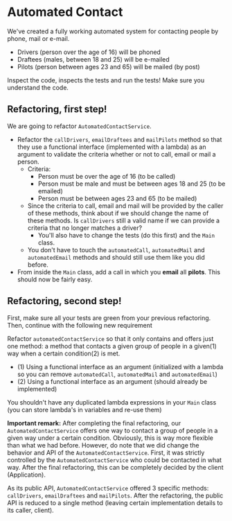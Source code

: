 # Automated Contact

We've created a fully working automated system for contacting people by phone, mail or e-mail.
- Drivers (person over the age of 16) will be phoned
- Draftees (males, between 18 and 25) will be e-mailed
- Pilots (person between ages 23 and 65) will be mailed (by post)

Inspect the code, inspects the tests and run the tests!
Make sure you understand the code.

## Refactoring, first step!

We are going to refactor `AutomatedContactService`.

- Refactor the `callDrivers`, `emailDraftees` and `mailPilots` method so that they use a functional interface (implemented with a lambda) 
as an argument to validate the criteria whether or not to call, email or mail a person.
  - Criteria:
    - Person must be over the age of 16 (to be called)
    - Person must be male and must be between ages 18 and 25 (to be emailed)
    - Person must be between ages 23 and 65 (to be mailed)
  - Since the criteria to call, email and mail will be provided by the caller of these methods, 
    think about if we should change the name of these methods. Is `callDrivers` still a valid name if we can provide a criteria that no longer matches a driver?
    - You'll also have to change the tests (do this first) and the `Main` class.
  - You don't have to touch the `automatedCall`, `automatedMail` and `automatedEmail` methods and should still use them like you did before.
- From inside the `Main` class, add a call in which you **email** all **pilots**. This should now be fairly easy.

## Refactoring, second step!

First, make sure all your tests are green from your previous refactoring.
Then, continue with the following new requirement

Refactor `automatedContactService` so that it only contains and offers just one method: a method that contacts a given group of people in a given(1) way when a certain condition(2) is met.
- (1) Using a functional interface as an argument (initialized with a lambda so you can remove `automatedCall`, `automatedMail` and `automatedEmail`)
- (2) Using a functional interface as an argument (should already be implemented)
    
You shouldn't have any duplicated lambda expressions in your `Main` class (you can store lambda's in variables and re-use them)

**Important remark:** After completing the final refactoring, our `AutomatedContactService` offers one way to contact 
a group of people in a given way under a certain condition.
Obviously, this is way more flexible than what we had before. However, do note that we did change the behavior and 
API of the `AutomatedContactService`. First, it was strictly controlled by the `AutomatedContactService` who could be 
contacted in what way. After the final refactoring, this can be completely decided by the client (Application).

As its public API, `AutomatedContactService` offered 3 specific methods: `callDrivers`, `emailDraftees` and `mailPilots`. 
After the refactoring, the public API is reduced to a single method (leaving certain implementation details to its caller, client).